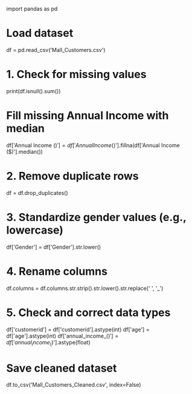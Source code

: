 import pandas as pd

# Load dataset
df = pd.read_csv('Mall_Customers.csv')

# 1. Check for missing values
print(df.isnull().sum())

# Fill missing Annual Income with median
df['Annual Income ($)'] = df['Annual Income ($)'].fillna(df['Annual Income ($)'].median())

# 2. Remove duplicate rows
df = df.drop_duplicates()

# 3. Standardize gender values (e.g., lowercase)
df['Gender'] = df['Gender'].str.lower()

# 4. Rename columns
df.columns = df.columns.str.strip().str.lower().str.replace(' ', '_')

# 5. Check and correct data types
df['customerid'] = df['customerid'].astype(int)
df['age'] = df['age'].astype(int)
df['annual_income_($)'] = df['annual_income_($)'].astype(float)

# Save cleaned dataset
df.to_csv('Mall_Customers_Cleaned.csv', index=False)
